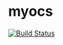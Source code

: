 # myocs
[![Build Status](https://travis-ci.org/chrislerus/myocs.svg?branch=master)](https://travis-ci.org/chrislerus/myocs)
